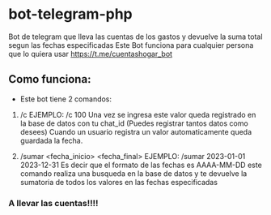 # bot-telegram-php
 Bot de telegram que lleva las cuentas de los gastos y devuelve la suma total segun las fechas especificadas
 Este Bot funciona para cualquier persona que lo quiera usar https://t.me/cuentashogar_bot
 
 ## Como funciona:

* Este bot tiene 2 comandos:

1. /c <valor> EJEMPLO: /c 100
 Una vez se ingresa este valor queda registrado en la base de datos con tu chat_id (Puedes registrar tantos datos como desees)
 Cuando un usuario registra un valor automaticamente queda guardada la fecha.
 
 2. /sumar <fecha_inicio> <fecha_final> EJEMPLO: /sumar 2023-01-01 2023-12-31
Es decir que el formato de las fechas es AAAA-MM-DD este comando realiza una busqueda en la base de datos y te devuelve la sumatoria de todos los valores en las fechas especificadas
 
 ### A llevar las cuentas!!!!
